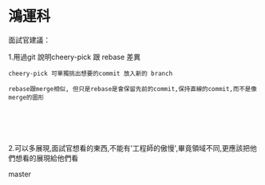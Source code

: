 # 鴻運科

面試官建議：

1.用過git 說明cheery-pick 跟 rebase 差異

```
cheery-pick 可單獨挑出想要的commit 放入新的 branch

rebase跟merge相似, 但只是rebase是會保留先前的commit,保持直線的commit,而不是像merge的圖形






```

2.可以多展現,面試官想看的東西,不能有'工程師的傲慢',畢竟領域不同,更應該把他們想看的展現給他們看




master